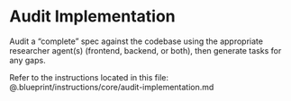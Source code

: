 # Audit Implementation

Audit a “complete” spec against the codebase using the appropriate researcher agent(s) (frontend, backend, or both), then generate tasks for any gaps.

Refer to the instructions located in this file:
@.blueprint/instructions/core/audit-implementation.md
